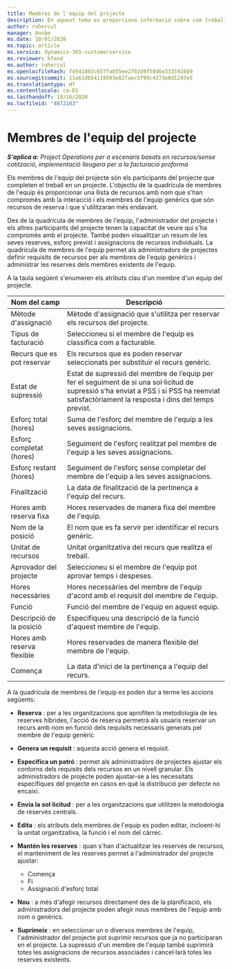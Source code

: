 ```yaml
---
title: Membres de l'equip del projecte
description: En aquest tema es proporciona informació sobre com treballar amb la informació dels membres d'un equip del projecte, els atributs i la planificació.
author: ruhercul
manager: Annbe
ms.date: 10/01/2020
ms.topic: article
ms.service: dynamics-365-customerservice
ms.reviewer: kfend
ms.author: ruhercul
ms.openlocfilehash: f4941803c657fab55ee2702d9f58d6e333592889
ms.sourcegitcommit: 11a61db54119503e82faec5f99c4273e8d1247e5
ms.translationtype: HT
ms.contentlocale: ca-ES
ms.lasthandoff: 10/16/2020
ms.locfileid: "4072103"
---
```

# <a name="project-team-members"></a>Membres de l'equip del projecte

_**S'aplica a:** Project Operations per a escenaris basats en recursos/sense cotització, implementació lleugera per a la facturació proforma_

Els membres de l'equip del projecte són els participants del projecte que completen el treball en un projecte. L'objectiu de la quadrícula de membres de l'equip és proporcionar una llista de recursos amb nom que s'han compromès amb la interacció i els membres de l'equip genèrics que són recursos de reserva i que s'utilitzaran més endavant.

Des de la quadrícula de membres de l'equip, l'administrador del projecte i els altres participants del projecte tenen la capacitat de veure qui s'ha compromès amb el projecte. També poden visualitzar un resum de les seves reserves, esforç previst i assignacions de recursos individuals. La quadrícula de membres de l'equip permet als administradors de projectes definir requisits de recursos per als membres de l'equip genèrics i administrar les reserves dels membres existents de l'equip.

A la taula següent s'enumeren els atributs clau d'un membre d'un equip del projecte.

| Nom del camp          | Descripció                                                                                                                                                                  |
|--------------------------|-----------------------------------------------------------------------------------------------------------------------------------------------------------------------------------|
| Mètode d'assignació        | Mètode d'assignació que s'utilitza per reservar els recursos del projecte.                                                                         |
| Tipus de facturació             | Seleccioneu si el membre de l'equip es classifica com a facturable.                                                                                                                                       |
| Recurs que es pot reservar        | Els recursos que es poden reservar seleccionats per substituir el recurs genèric.                                                                                                                   |
| Estat de supressió            | Estat de supressió del membre de l’equip per fer el seguiment de si una sol·licitud de supressió s’ha enviat a PSS i si PSS ha reenviat satisfactòriament la resposta i dins del temps previst. |
| Esforç total (hores)     | Suma de l'esforç del membre de l'equip a les seves assignacions.                                                                                                                         |
| Esforç completat (hores) | Seguiment de l'esforç realitzat pel membre de l'equip a les seves assignacions.                                                                                           |
| Esforç restant (hores) | Seguiment de l'esforç sense completar del membre de l'equip a les seves assignacions.                                                                                    |
| Finalització                   | La data de finalització de la pertinença a l'equip del recurs.                                                                                                                                            |
| Hores amb reserva fixa        | Hores reservades de manera fixa del membre de l'equip.                                                                                                                                                                |
| Nom de la posició            | El nom que es fa servir per identificar el recurs genèric.                                                                                                                                   |
| Unitat de recursos          | Unitat organitzativa del recurs que realitza el treball.                                                                                                                      |
| Aprovador del projecte         | Seleccioneu si el membre de l'equip pot aprovar temps i despeses.                                                                                                                     |
| Hores necessàries           | Hores necessàries del membre de l'equip d'acord amb el requisit del membre de l'equip.                                                                                                                       |
| Funció                     | Funció del membre de l'equip en aquest equip.                                                                                                                                |
| Descripció de la posició     | Especifiqueu una descripció de la funció d'aquest membre de l'equip.                                                                                                                             |
| Hores amb reserva flexible        | Hores reservades de manera flexible del membre de l'equip.                                                                                                                                                                 |
| Comença                    | La data d'inici de la pertinença a l'equip del recurs.                                                                                                                                          |

A la quadrícula de membres de l'equip es poden dur a terme les accions següents:

- **Reserva** : per a les organitzacions que aprofiten la metodologia de les reserves híbrides, l'acció de reserva permetrà als usuaris reservar un recurs amb nom en funció dels requisits necessaris generats pel membre de l'equip genèric
- **Genera un requisit** : aquesta acció genera el requisit.
- **Especifica un patró** : permet als administradors de projectes ajustar els contorns dels requisits dels recursos en un nivell granular. Els administradors de projecte poden ajustar-se a les necessitats específiques del projecte en casos en què la distribució per defecte no encaixi.
- **Envia la sol·licitud** : per a les organitzacions que utilitzen la metodologia de reserves centrals.
- **Edita** : els atributs dels membres de l'equip es poden editar, incloent-hi la unitat organitzativa, la funció i el nom del càrrec.
- **Mantén les reserves** : quan s'han d'actualitzar les reserves de recursos, el manteniment de les reserves permet a l'administrador del projecte ajustar:

    - Comença
    - Fi
    - Assignació d'esforç total

- **Nou** : a més d'afegir recursos directament des de la planificació, els administradors del projecte poden afegir nous membres de l'equip amb nom o genèrics.
- **Suprimeix** : en seleccionar un o diversos membres de l'equip, l'administrador del projecte pot suprimir recursos que ja no participaran en el projecte. La supressió d'un membre de l'equip també suprimirà totes les assignacions de recursos associades i cancel·larà totes les reserves existents.
